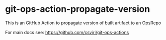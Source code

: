 # git-ops-action-propagate-version

This is an GitHub Action to propagate version of built artifact to an OpsRepo

For main docs see: https://github.com/csviri/git-ops-actions
